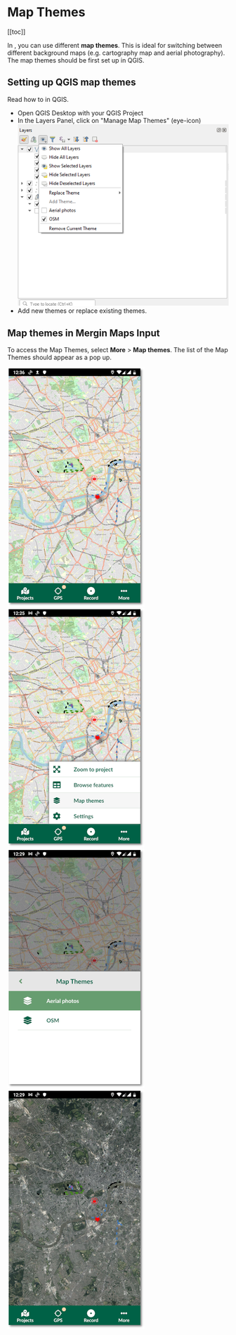 # Map Themes
[[toc]]

In <MobileAppName />, you can use different **map themes**. This is ideal for switching between different background maps (e.g. cartography map and aerial photography). The map themes should be first set up in QGIS.

## Setting up QGIS map themes

Read how to <QGISHelp ver="3.22" link="user_manual/introduction/general_tools.html#configuring-map-themes" text="set up a new map theme" /> in QGIS.

- Open QGIS Desktop with your QGIS Project 
- In the Layers Panel, click on "Manage Map Themes" (eye-icon)
![Map Themes](./qgis_map_themes_setup.png)
- Add new themes or replace existing themes.

## Map themes in Mergin Maps Input
To access the Map Themes, select **More** > **Map themes**. The list of the Map Themes should appear as a pop up.

![Map Themes](./input_map_themes_osm.png)
![Map Themes](./input_map_themes_base.png)
![Map Themes](./input_map_themes_switch.png)
![Map Themes](./input_map_themes_alt.png)
